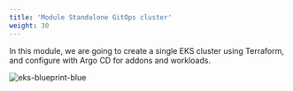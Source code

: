 ```yaml
---
title: 'Module Standalone GitOps cluster'
weight: 30
---
```


In this module, we are going to create a single EKS cluster using Terraform, and configure with Argo CD for addons and workloads.

![eks-blueprint-blue](/static/images/argocd-update-metadata.png)
